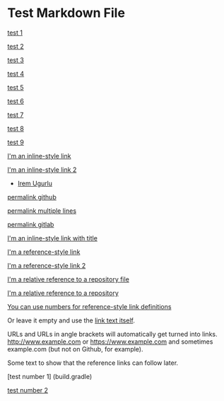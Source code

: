 # Test Markdown File

[test 1](../kotlin)

[test 2](..)

[test 3](../..)

[test 4](../kotlin/org/intellij/plugin/tracker/services/LinkRetrieverService.kt)

[test 5](../../../build.gradle)

[test 6](./org)

[test 7](../kotlin/.)

[test 8](../../.)

[test 9](../kotlin/org/intellij/plugin/tracker/services/./LinkRetrieverService.kt)

[I'm an inline-style link](https://www.google.com)

[I'm an inline-style link 2](../../../README.md)

* [Irem Ugurlu](https://gitlab.ewi.tudelft.nl/iugurlu)

[permalink github](https://github.com/tudorpopovici1/demo-plugin-jetbrains-project/blob/cf925c192b45c9310a2dcc874573f393024f3be2/src/main/java/actions/MarkdownAction.java#L55)

[permalink multiple lines](https://github.com/tudorpopovici1/demo-plugin-jetbrains-project/blob/cf925c192b45c9310a2dcc874573f393024f3be2/src/main/java/actions/MarkdownAction.java#L52-L71)

[permalink gitlab](https://gitlab.ewi.tudelft.nl/cse2000-software-project/2019-2020-q4/cluster-0/tracking-changes-in-links-to-code/tracking-changes-in-links-to-code/-/blob/dev/src/main/kotlin/org/intellij/plugin/tracker/data/FileChange.kt#L26)

[I'm an inline-style link with title](https://www.google.com "Google's Homepage")

[I'm a reference-style link][Arbitrary case-insensitive reference text]

[I'm a reference-style link 2][Arbitrary case-insensitive reference text 2]

[I'm a relative reference to a repository file](../../../README.md)

[I'm a relative reference to a repository](org/intellij/plugin/tracker/services)

[You can use numbers for reference-style link definitions][1]

Or leave it empty and use the [link text itself].

URLs and URLs in angle brackets will automatically get turned into links. 
http://www.example.com or <https://www.example.com> and sometimes 
example.com (but not on Github, for example).

Some text to show that the reference links can follow later.

[arbitrary case-insensitive reference text]: https://www.mozilla.org
[arbitrary case-insensitive reference text 2]: ../../../README.md
[1]: http://slashdot.org
[link text itself]: http://www.reddit.com

[test number 1] (build.gradle)

[test number 2](..)